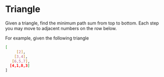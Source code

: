 # Triangle

Given a triangle, find the minimum path sum from top to bottom. Each step you may move to adjacent numbers on the row below.

For example, given the following triangle

```bash
[
     [2],
    [3,4],
   [6,5,7],
  [4,1,8,3]
]
```